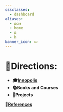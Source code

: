 ```yaml
---
cssclasses:
  - dashboard
aliases:
  - дом
  - home
  - д
  - h
banner_icon: 💤
---
```

# 🚪Directions:
- **🎓[Innopolis](Innopolis%20University.md)**
- **📚Books and Courses**
- **🚀Projects**

**📙[References](References.md)**
